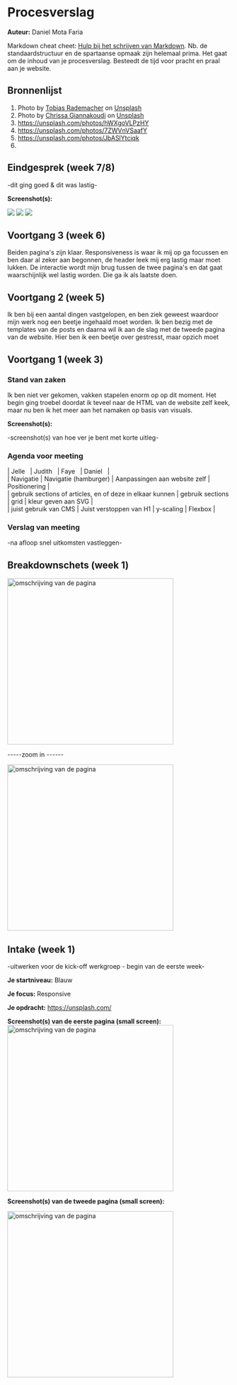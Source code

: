 # Procesverslag
**Auteur:** Daniel Mota Faria

Markdown cheat cheet: [Hulp bij het schrijven van Markdown](https://github.com/adam-p/markdown-here/wiki/Markdown-Cheatsheet). Nb. de standaardstructuur en de spartaanse opmaak zijn helemaal prima. Het gaat om de inhoud van je procesverslag. Besteedt de tijd voor pracht en praal aan je website.



## Bronnenlijst
1. <span>Photo by <a href="https://unsplash.com/@tobbes_rd?utm_source=unsplash&amp;utm_medium=referral&amp;utm_content=creditCopyText">Tobias Rademacher</a> on <a href="https://unsplash.com/?utm_source=unsplash&amp;utm_medium=referral&amp;utm_content=creditCopyText">Unsplash</a></span>
2. <span>Photo by <a href="https://unsplash.com/@chrissiey?utm_source=unsplash&amp;utm_medium=referral&amp;utm_content=creditCopyText">Chrissa Giannakoudi</a> on <a href="https://unsplash.com/?utm_source=unsplash&amp;utm_medium=referral&amp;utm_content=creditCopyText">Unsplash</a></span>
3. https://unsplash.com/photos/hWXgoVLPzHY
4. https://unsplash.com/photos/7ZWVnVSaafY
5. https://unsplash.com/photos/JbASlYtciqk
6. 



## Eindgesprek (week 7/8)

-dit ging goed & dit was lastig-

**Screenshot(s):**

<img src="images/eerstepaginaSS1.png">
<img src="images/eerstepaginaSS2.png">
<img src="images/tweedepaginaSS.png">


## Voortgang 3 (week 6)

Beiden pagina's zijn klaar. Responsiveness is waar ik mij op ga focussen en ben daar al zeker aan begonnen, de header leek mij erg lastig maar moet lukken. De interactie wordt mijn brug tussen de twee pagina's en dat gaat waarschijnlijk wel lastig worden. Die ga ik als laatste doen.  



## Voortgang 2 (week 5)

Ik ben bij een aantal dingen vastgelopen, en ben ziek geweest waardoor mijn werk nog een beetje ingehaald moet worden. Ik ben bezig met de templates van de posts en daarna wil ik aan de slag met de tweede pagina van de website. Hier ben ik een beetje over gestresst, maar opzich moet 



## Voortgang 1 (week 3)

### Stand van zaken

Ik ben niet ver gekomen, vakken stapelen enorm op op dit moment. Het begin ging troebel doordat ik teveel naar de HTML van de website zelf keek, maar nu ben ik het meer aan het namaken op basis van visuals. 

**Screenshot(s):**

-screenshot(s) van hoe ver je bent met korte uitleg-

### Agenda voor meeting

|    Jelle    &nbsp;    | Judith        &nbsp;     | Faye       &nbsp;  | Daniel   &nbsp;        |</br>
| Navigatie      | Navigatie (hamburger)            | Aanpassingen aan website zelf         | Positionering            |</br>
| gebruik sections of articles, en of deze in elkaar kunnen  | gebruik sections   | grid   | kleur geven aan SVG | </br>
| juist gebruik van CMS | Juist verstoppen van H1 |   y-scaling   | Flexbox          |

### Verslag van meeting

-na afloop snel uitkomsten vastleggen-



## Breakdownschets (week 1)

<img src="images/Group 3.png" width="375px" alt="omschrijving van de pagina">
 
 -----zoom in ------

<img src="images/Group 4.png" width="375px" alt="omschrijving van de pagina">


## Intake (week 1)
-uitwerken voor de kick-off werkgroep - begin van de eerste week-

**Je startniveau:** Blauw

**Je focus:** Responsive

**Je opdracht:** https://unsplash.com/ 

**Screenshot(s) van de eerste pagina (small screen):**
<img src="images/Eerste pagina.png" width="375px" alt="omschrijving van de pagina">


**Screenshot(s) van de tweede pagina (small screen):**

<img src="images/tweede pagina.png" width="375px" alt="omschrijving van de pagina">
